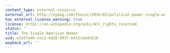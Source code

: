 ```yaml
---
content_type: external-resource
external_url: http://nymag.com/thecut/2016/02/political-power-single-women-c-v-r.html
has_external_license_warning: true
license: https://en.wikipedia.org/wiki/All_rights_reserved
status: ''
title: The Single American Woman
uid: e1e5fa46-cec2-4d28-9937-b415cbadc61d
wayback_url: ''
---
```

